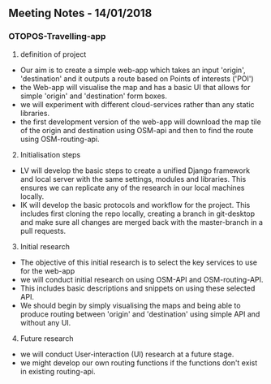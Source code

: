 ## Meeting Notes - 14/01/2018

### OTOPOS-Travelling-app

1. definition of project
- Our aim is to create a simple web-app which takes an input 'origin', 'destination'
and it outputs a route based on Points of interests ('POI')
- the Web-app will visualise the map and has a basic UI that allows for simple
'origin' and 'destination' form boxes.
- we will experiment with different cloud-services rather than any static libraries.
- the first development version of the web-app will download the map tile of the origin and destination using OSM-api and then to find the route using OSM-routing-api.

2. Initialisation steps
- LV will develop the basic steps to create a unified Django framework and local
server with the same settings, modules and libraries. This ensures we can replicate
any of the research in our local machines locally.
- IK will develop the basic protocols and workflow for the project. This includes
first cloning the repo locally, creating a branch in git-desktop and make sure all
changes are merged back with the master-branch in a pull requests.

3. Initial research
- The objective of this initial research is to select the key services to use
for the web-app
- we will conduct initial research on using OSM-API and OSM-routing-API.
- This includes basic descriptions and snippets on using these selected API.
- We should begin by simply visualising the maps and being able to produce routing
between 'origin' and 'destination' using simple API and without any UI.

4. Future research
- we will conduct User-interaction (UI) research at a future stage.
- we might develop our own routing functions if the functions don't exist in
existing routing-api.
